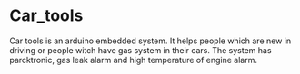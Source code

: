 # Car_tools

Car tools is an arduino embedded system. It helps people which are new in driving or people witch have gas system in their cars.
The system has parcktronic, gas leak alarm and high temperature of engine alarm.
